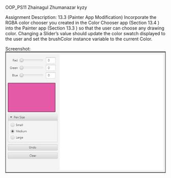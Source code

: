 OOP_PS11
Zhainagul Zhumanazar kyzy

Assignment Description:
13.3 (Painter App Modification) Incorporate the RGBA color chooser you created in the Color Chooser app (Section 13.4 ) into the Painter app (Section 13.3 ) so that the user can choose any drawing color. Changing a Slider’s value should update the color swatch displayed to the user and set the brushColor instance variable to the current Color.

Screenshot:
![img.png](img.png)
